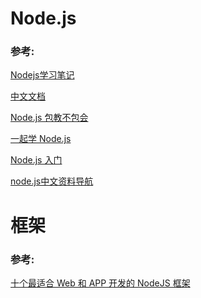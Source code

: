 Node.js
=======

### 参考:

[Nodejs学习笔记](https://github.com/chyingp/nodejs-learning-guide)

[中文文档](http://nodejs.cn/api/)

[Node.js 包教不包会](https://github.com/alsotang/node-lessons)

[一起学 Node.js](https://github.com/nswbmw/N-blog)

[Node.js 入门](https://cnodejs.org/getstart)

[node.js中文资料导航](https://github.com/youyudehexie/node123)



# 框架

### 参考:

[十个最适合 Web 和 APP 开发的 NodeJS 框架](http://www.cnblogs.com/MineLV/p/5444125.html)